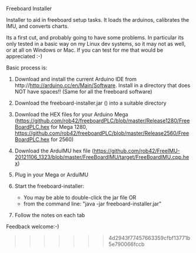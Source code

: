 Freeboard Installer

Installer to aid in freeboard setup tasks. It loads the arduinos, calibrates the IMU, and converts charts.

Its a first cut, and probably going to have some problems. In particular its only tested in a basic way on my Linux dev systems, 
so it may not as well, or at all on Windows or Mac. If you can test for me that would be appreciated :-)

Basic process is:

1. Download and install the current Arduino IDE from http://http://arduino.cc/en/Main/Software. 
Install in a directory that does NOT have spaces!! (Same for all the freeboard software)

2. Download the freeboard-installer.jar () into a suitable directory

3. Download the HEX files for your Arduino Mega (https://github.com/rob42/freeboardPLC/blob/master/Release1280/FreeBoardPLC.hex for Mega 1280, 
 https://github.com/rob42/freeboardPLC/blob/master/Release2560/FreeBoardPLC.hex for 2560)
 
4. Download the ArduIMU hex file (https://github.com/rob42/FreeIMU-20121106_1323/blob/master/FreeBoardIMU/target/FreeBoardIMU.cpp.hex)

5. Plug in your Mega or ArduIMU

6. Start the freeboard-installer:
	* You may be able to double-click the jar file
	OR
	* from the command line: "java -jar freeboard-installer.jar"   

7. Follow the notes on each tab

Feedback welcome:-)




>>>>>>> 4d2943f77457663359cfbf13771b5e790066fccb
